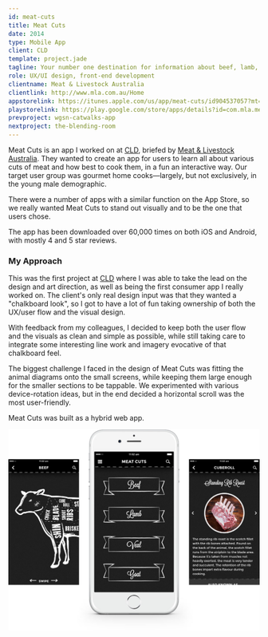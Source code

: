 ```yaml
---
id: meat-cuts
title: Meat Cuts
date: 2014
type: Mobile App
client: CLD
template: project.jade
tagline: Your number one destination for information about beef, lamb, veal and goat cuts.
role: UX/UI design, front-end development
clientname: Meat & Livestock Australia
clientlink: http://www.mla.com.au/Home
appstorelink: https://itunes.apple.com/us/app/meat-cuts/id904537057?mt=8
playstorelink: https://play.google.com/store/apps/details?id=com.mla.meatcuts&hl=en
prevproject: wgsn-catwalks-app
nextproject: the-blending-room
---
```


Meat Cuts is an app I worked on at <a href="http://creativelicence.com.au/" target="_blank" class="link-highlight">CLD</a>, briefed by <a href="http://www.mla.com.au/Home" target="_blank" class="link-highlight">Meat &amp; Livestock Australia</a>. They wanted to create an app for users to learn all about various cuts of meat and how best to cook them, in a fun an interactive way. Our target user group was gourmet home cooks&mdash;largely, but not exclusively, in the young male demographic.

There were a number of apps with a similar function on the App Store, so we really wanted Meat Cuts to stand out visually and to be the one that users chose.

The app has been downloaded over 60,000 times on both iOS and Android, with mostly 4 and 5 star reviews.

### My Approach

This was the first project at <a href="http://creativelicence.com.au/" target="_blank" class="link-highlight">CLD</a> where I was able to take the lead on the design and art direction, as well as being the first consumer app I really worked on. The client's only real design input was that they wanted a "chalkboard look", so I got to have a lot of fun taking ownership of both the UX/user flow and the visual design.

With feedback from my colleagues, I decided to keep both the user flow and the visuals as clean and simple as possible, while still taking care to integrate some interesting line work and imagery evocative of that chalkboard feel.

The biggest challenge I faced in the design of Meat Cuts was fitting the animal diagrams onto the small screens, while keeping them large enough for the smaller sections to be tappable. We experimented with various device-rotation ideas, but in the end decided a horizontal scroll was the most user-friendly.

Meat Cuts was built as a hybrid web app.

![Meat Cuts](meat-cuts-2.jpg "Meat Cuts")